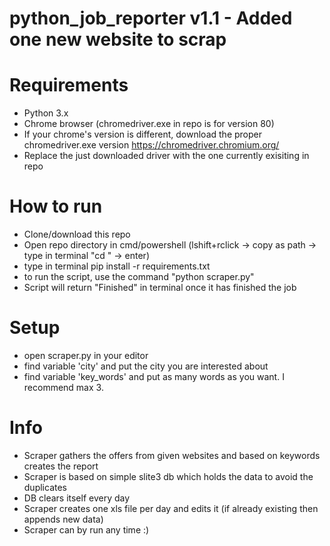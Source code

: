 # python_job_reporter v1.1 - Added one new website to scrap

# Requirements
- Python 3.x
- Chrome browser (chromedriver.exe in repo is for version 80)
- If your chrome's version is different, download the proper chromedriver.exe version https://chromedriver.chromium.org/
- Replace the just downloaded driver with the one currently exisiting in repo

# How to run
- Clone/download this repo
- Open repo directory in cmd/powershell (lshift+rclick -> copy as path -> type in terminal "cd <paste the path here>" -> enter)
- type in terminal pip install -r requirements.txt
- to run the script, use the command "python scraper.py"
- Script will return "Finished" in terminal once it has finished the job

# Setup
- open scraper.py in your editor
- find variable 'city' and put the city you are interested about
- find variable 'key_words' and put as many words as you want. I recommend max 3.

# Info
- Scraper gathers the offers from given websites and based on keywords creates the report
- Scraper is based on simple slite3 db which holds the data to avoid the duplicates
- DB clears itself every day
- Scraper creates one xls file per day and edits it (if already existing then appends new data)
- Scraper can by run any time :)



